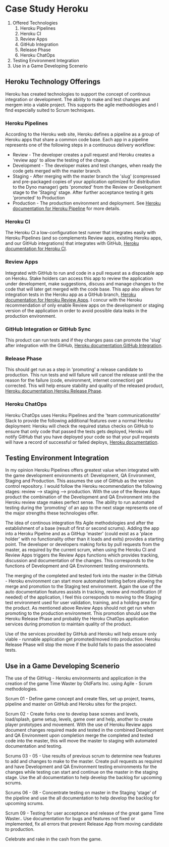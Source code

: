 # Case Study Heroku
1.  Offered Technologies
    1.  Heroku Pipelines
    2.  Heroku CI
    3.  Review Apps
    4.  GitHub Integration
    5.  Release Phase
    6.  Heroku ChatOps
2.  Testing Environment Integration
3.  Use in a Game Developing Scenerio
## Heroku Technology Offerings
Heroku has created technologies to support the concept of continous integration or development.  The ability to make and test changes and mergem into a viable project.  This supports the agile methodologies and I find especially suited to Scrum techniques.
### Heroku Pipelines
According to the Heroku web site, Heroku defines a pipeline as a group of Heroku apps that share a common code base.  Each app in a pipeline represents one of the following steps in a continuous delivery workflow:
* Review - The developer creates a pull request and Heroku creates a 'review app' to allow the testing of the change.
* Development - The developer makes and test changes, when ready the code gets merged with the master branch.
* Staging - After merging with the master branch the 'slug' (compressed and pre-packaged copies of your application optimized for distribution to the Dyno manager) gets 'promoted' from the Review or Development stage to the 'Staging' stage.  After further acceptance testing it gets 'promoted' to Production
* Production - The production environment and deployment.  See [Heroku documentation for Heroku Pipeline](https://devcenter.heroku.com/articles/pipelines) for more details.
### Heroku CI
The Heroku CI a low-configuration test runner that integrates easily with Heroku Pipelines (and so complements Review apps, existing Heroku apps, and our GitHub integrations) that integrates with GitHub, [Heroku documentation for Heroku CI](https://devcenter.heroku.com/articles/heroku-ci).
### Review Apps
Integrated with GitHub to run and code in a pull request as a disposable app on Heroku.  Stake holders can access this app to review the application under development, make suggestions, discuss and manage changes to the code that will later get merged with the code base.  This app also allows for integration tests in the Heroku app as a GitHub branch, [Heroku documentation for Heroku Review Apps](https://devcenter.heroku.com/articles/github-integration-review-apps).  I concur with the Heroku recommendation of only enable Review apps on the development or staging version of the application in order to avoid possible data leaks in the production environment.
### GitHub Integration or GitHub Sync
This product can run tests and if they changes pass can promote the 'slug' after integration with the GitHub, [Heroku documentation GitHub Integration](https://devcenter.heroku.com/articles/github-integration).
### Release Phase
This should get run as a step in 'promoting' a release candidate to production.  This run tests and will failure will cancel the release until the the reason for the failure (code, environment, internet connection) get corrected.  This will help ensure stability and quality of the released product, [Heroku documentation Heroku Release Phase](https://devcenter.heroku.com/articles/release-phase).
### Heroku ChatOps
Heroku ChatOps uses Heroku Pipelines and the 'team communicationstite' Slack to provide the following additional features over a normal Heroku deployment: Heroku will check the required status checks on GitHub to ensure that only code that passed the tests gets deployed, Heroku will notify GitHub that you have deployed your code so that your pull requests will have a record of successful or failed deploys, [Heroku documentation](https://devcenter.heroku.com/articles/chatops).
## Testing Environment Integration
In my opinion Heroku Pipelines offers greatest value when integrated with the game development environments of: Development, QA Environment, Staging and Production.  This assumes the use of GitHub as the version control repository.  I would follow the Heroku recommendation the following stages: review --> staging --> production.  With the use of the Review Apps product the combination of the Development and QA Environment into the Heroku review stage makes perfect sense.  The ability to run automated testing during the 'promoting' of an app to the next stage represents one of the major strengths these technologies offer.

The idea of continous integration fits Agile methodologies and after the establishment of a base (result of first or second scrums).  Adding the app into a Heroku Pipeline and as a GitHup 'master' (could exist as a 'place holder' with no functionality other than it loads and exits) provides a starting point.  The developer or developers making forks by pull requests from the master, as required by the current scrum, when using the Heroku CI and Review Apps triggers the Review Apps functions which provides tracking, discussion and documentation of the changes.  This corresponds to the functions of Development and QA Environment testing environments.

The merging of the completed and tested fork into the master in the GitHub - Heroku environment can start more automated testing before allowing the merge and promotion to the Staging test environment.  Again the use of the auto documentation features assists in tracking, review and modification (if needed) of the application, I feel this corresponds to moving to the Staging test environment used for user validation, training, and a holding area for the product.  As mentioned above Review Apps should not get run when promoting to the production environment.  This promotion should use the Heroku Release Phase and probably the Heroku ChatOps application services during promotion to maintain quality of the product.

Use of the services provided by GitHub and Heroku will help ensure only viable - runnable application get promoted/moved into production.  Heroku Release Phase will stop the move if the build fails to pass the associated tests.
## Use in a Game Developing Scenerio
The use of the GitHug - Heroku environments and application in the creation of the game Time Waster by OldFarts Inc. using Agile - Scrum methodologies.

Scrum 01 - Define game concept and create files, set up project, teams, pipeline and master on GitHub and Heroku sites for the project.

Scrum 02 - Create forks one to develop base scenes and levels, load/splash, game setup, levels, game over and help, another to create player prototypes and movement.  With the use of Heroku Review apps document changes required made and tested in the combined Development and QA Environment upon completion merge the completed and tested code into the master, this will move the master to staging with automated documentation and testing.

Scrums 03 - 05 - Use results of previous scrum to determine new features to add and changes to make to the master.  Create pull requests as required and have Development and QA Environment testing environments for the changes while testing can start and continue on the master in the staging stage.  Use the all documentation to help develop the backlog for upcoming scrums.

Scrums 06 - 08 - Concentrate testing on master in the Staging 'stage' of the pipeline and use the all documentation to help develop the backlog for upcoming scrums.

Scrum 09 - Testing for user acceptance and release of the great game Time Waster.. Use documentation for bugs and features not fixed or implemented, fix all errors that prevent Release App from moving candidate to production.

Celebrate and rake in the cash from the game.
